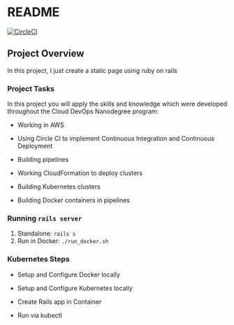 # README
[![CircleCI](https://circleci.com/gh/duongpham910/duongph14-capstone-project/tree/master.svg?style=svg)](https://circleci.com/gh/duongpham910/duongph14-capstone-project/tree/master)

## Project Overview

In this project, I just create a static page using ruby on rails

### Project Tasks

In this project you will apply the skills and knowledge which were developed throughout the Cloud DevOps Nanodegree program:

* Working in AWS

* Using Circle CI to implement Continuous Integration and Continuous Deployment

* Building pipelines

* Working CloudFormation to deploy clusters

* Building Kubernetes clusters

* Building Docker containers in pipelines

### Running `rails server`

1. Standalone:  `rails s`
2. Run in Docker:  `./run_docker.sh`

### Kubernetes Steps

* Setup and Configure Docker locally

* Setup and Configure Kubernetes locally

* Create Rails app in Container

* Run via kubectl
